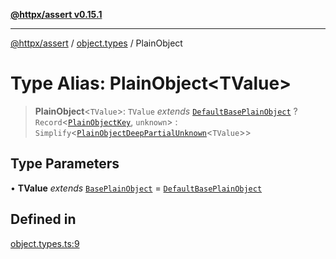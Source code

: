 [**@httpx/assert v0.15.1**](../../README.md)

***

[@httpx/assert](../../README.md) / [object.types](../README.md) / PlainObject

# Type Alias: PlainObject\<TValue\>

> **PlainObject**\<`TValue`\>: `TValue` *extends* [`DefaultBasePlainObject`](../../object.internal.types/interfaces/DefaultBasePlainObject.md) ? `Record`\<[`PlainObjectKey`](../../object.internal.types/type-aliases/PlainObjectKey.md), `unknown`\> : `Simplify`\<[`PlainObjectDeepPartialUnknown`](../../object.internal.types/type-aliases/PlainObjectDeepPartialUnknown.md)\<`TValue`\>\>

## Type Parameters

• **TValue** *extends* [`BasePlainObject`](../../object.internal.types/type-aliases/BasePlainObject.md) = [`DefaultBasePlainObject`](../../object.internal.types/interfaces/DefaultBasePlainObject.md)

## Defined in

[object.types.ts:9](https://github.com/belgattitude/httpx/blob/d121a71b95064daafd75a20aabf0a30f5fcdfbfa/packages/assert/src/object.types.ts#L9)
